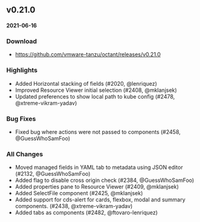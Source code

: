 ## v0.21.0
#### 2021-06-16

### Download
 - https://github.com/vmware-tanzu/octant/releases/v0.21.0

### Highlights
  * Added Horizontal stacking of fields (#2020, @lenriquez)
  * Improved Resource Viewer initial selection (#2408, @mklanjsek)
  * Updated preferences to show local path to kube config (#2478, @xtreme-vikram-yadav)

### Bug Fixes
  * Fixed bug where actions were not passed to components (#2458, @GuessWhoSamFoo)

### All Changes
  * Moved managed fields in YAML tab to metadata using JSON editor (#2132, @GuessWhoSamFoo)
  * Added flag to disable cross origin check (#2384, @GuessWhoSamFoo)
  * Added properties pane to Resource Viewer (#2409, @mklanjsek)
  * Added SelectFile component (#2425, @mklanjsek)
  * Added support for cds-alert for cards, flexbox, modal and summary components. (#2438, @xtreme-vikram-yadav)
  * Added tabs as components (#2482, @ftovaro-lenriquez)

